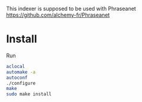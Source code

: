 This indexer is supposed to be used with Phraseanet https://github.com/alchemy-fr/Phraseanet



Install
=======

Run

```bash
aclocal
automake -a
autoconf
./configure
make
sudo make install
```

